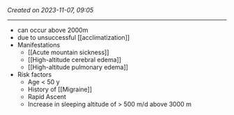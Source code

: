 *Created on 2023-11-07, 09:05* 

---
- can occur above 2000m
- due to unsuccessful [[acclimatization]]
- Manifestations
	- [[Acute mountain sickness]]
	- [[High-altitude cerebral edema]]
	- [[High-altitude pulmonary edema]]
- Risk factors
	- Age < 50 y
	- History of [[Migraine]]
	- Rapid Ascent
	- Increase in sleeping altitude of > 500 m/d above 3000 m
